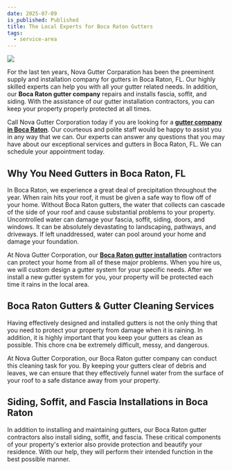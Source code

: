 ```yaml
---
date: 2025-07-09
is_published: Published
title: The Local Experts for Boca Raton Gutters
tags:
  - service-area
---
```

![](/media/gutters-boca-raton-fl.jpg)

For the last ten years, Nova Gutter Corparation has been the preeminent supply and installation company for gutters in Boca Raton, FL. Our highly skilled experts can help you with all your gutter related needs. In addition, our **Boca Raton gutter company** repairs and installs fascia, soffit, and siding. With the assistance of our gutter installation contractors, you can keep your property properly protected at all times.

Call Nova Gutter Corporation today if you are looking for a [**gutter company in Boca Raton**](https://www.novagutter.com/). Our courteous and polite staff would be happy to assist you in any way that we can. Our experts can answer any questions that you may have about our exceptional services and gutters in Boca Raton, FL. We can schedule your appointment today.

## Why You Need Gutters in Boca Raton, FL

In Boca Raton, we experience a great deal of precipitation throughout the year. When rain hits your roof, it must be given a safe way to flow off of your home. Without Boca Raton gutters, the water that collects can cascade of the side of your roof and cause substantial problems to your property. Uncontrolled water can damage your fascia, soffit, siding, doors, and windows. It can be absolutely devastating to landscaping, pathways, and driveways. If left unaddressed, water can pool around your home and damage your foundation.

At Nova Gutter Corporation, our [**Boca Raton gutter installation**](https://www.novagutter.com/gutter-installation-boca-raton-fl.php) contractors can protect your home from all of these major problems. When you hire us, we will custom design a gutter system for your specific needs. After we install a new gutter system for you, your property will be protected each time it rains in the local area.

## Boca Raton Gutters & Gutter Cleaning Services

Having effectively designed and installed gutters is not the only thing that you need to protect your property from damage when it is raining. In addition, it is highly important that you keep your gutters as clean as possible. This chore cna be extremely difficult, messy, and dangerous.

At Nova Gutter Corporation, our Boca Raton gutter company can conduct this cleaning task for you. By keeping your gutters clear of debris and leaves, we can ensure that they effectively funnel water from the surface of your roof to a safe distance away from your property.

## Siding, Soffit, and Fascia Installations in Boca Raton

In addition to installing and maintaining gutters, our Boca Raton gutter contractors also install siding, soffit, and fascia. These critical components of your property's exterior also provide protection and beautify your residence. With our help, they will perform their intended function in the best possible manner.